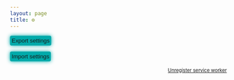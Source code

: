 ```yaml
---
layout: page
title: ⚙️
---
```


<style>
.btn-link {
	color: inherit !important;
	padding: .3em;
	background-color: #0aa;
	text-decoration: none !important;
	border-radius: .3em;
	box-shadow: 0px 0 10px #0aa;
	border: none;
	cursor: pointer;
}
.btn-link:hover {
	background-color: #0bb;	
}
.btn-link:active {
	background-color: #099;
}
</style>
<script>
const registerServiceWorker = async () => {
  if ('serviceWorker' in navigator) {
    try {
      const registration = await navigator.serviceWorker.register('sw.js', { scope: './' });
    } catch (error) {
      console.error(`Registration failed with ${error}`);
    }
  }
};
registerServiceWorker();

function download(filename, text) {
  var element = document.createElement('a');
  element.setAttribute('href', 'data:text/plain;charset=utf-8,' + encodeURIComponent(text));
  element.setAttribute('download', filename);

  element.style.display = 'none';
  document.body.appendChild(element);

  element.click();

  document.body.removeChild(element);
}
function exportSettings() {
	download(location.hostname + "_settings.json", JSON.stringify(localStorage));
}
function importSettings() {
	let file_input = document.getElementById('file-input');
	file_input.click();
	file_input.addEventListener('change', () => {
		for (let f of file_input.files) {
			let r = new FileReader(); 
			r.readAsText(f);
			r.onloadend = () => {
				let obj = JSON.parse(r.result);
				localStorage.clear();
				for (let key of Object.keys(obj)) {
					localStorage.setItem(key, obj[key]);
				}
				alert("Settings imported !");
			};
		}
		file_input.value = null;
	});
}
addEventListener('load', async () => {
	if (navigator.storage && navigator.storage.persist && !await navigator.storage.persisted()) document.getElementById("btn-persist").style.display = "initial";
});
</script>

<button class="btn-link" onclick="exportSettings()">Export settings</button>

<input id="file-input" type="file" style="display: none" accept=".json">
<button class="btn-link" onclick="if (confirm('Warning: this operation will erase the entire current configuration!\nYou may export it before overwrite.')) importSettings()">Import settings</button>

<a style="font-size: 80%; float: right" href="#" onclick="if (confirm('Unregister service worker ? Site won\'t be available offline until SW is registred again')) { (async () => { for (let r of await navigator.serviceWorker.getRegistrations()) r.unregister(); })(); alert('Service worker unregistred !'); }">Unregister service worker</a>

<button id="btn-persist" style="display: none" class="btn-link" onclick="navigator.storage.persist()">Enable persistent storage</button>
